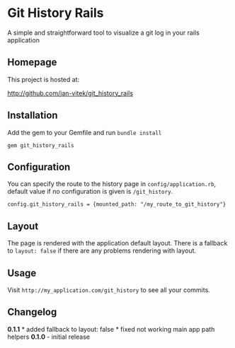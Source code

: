 # Git History Rails

A simple and straightforward tool to visualize a git log in your rails application

## Homepage

This project is hosted at:

http://github.com/jan-vitek/git_history_rails

## Installation

Add the gem to your Gemfile and run ```bundle install```

    gem git_history_rails

## Configuration

You can specify the route to the history page in ```config/application.rb```, default value if no configuration is given is ```/git_history```.

    config.git_history_rails = {mounted_path: "/my_route_to_git_history"}

## Layout

The page is rendered with the application default layout. There is a fallback to ```layout: false``` if there are any problems rendering with layout.

## Usage

Visit ```http://my_application.com/git_history``` to see all your commits.

## Changelog
  **0.1.1**
    * added fallback to layout: false
    * fixed not working main app path helpers
  **0.1.0** - initial release